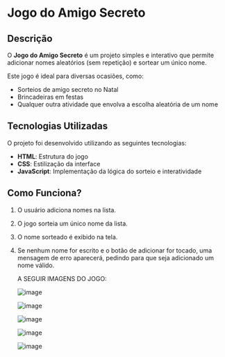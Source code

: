 # Jogo do Amigo Secreto

## Descrição
O **Jogo do Amigo Secreto** é um projeto simples e interativo que permite adicionar nomes aleatórios (sem repetição) e sortear um único nome.

Este jogo é ideal para diversas ocasiões, como:
- Sorteios de amigo secreto no Natal
- Brincadeiras em festas
- Qualquer outra atividade que envolva a escolha aleatória de um nome

## Tecnologias Utilizadas
O projeto foi desenvolvido utilizando as seguintes tecnologias:
- **HTML**: Estrutura do jogo
- **CSS**: Estilização da interface
- **JavaScript**: Implementação da lógica do sorteio e interatividade

## Como Funciona?
1. O usuário adiciona nomes na lista. 
2. O jogo sorteia um único nome da lista.
3. O nome sorteado é exibido na tela.
4. Se nenhum nome for escrito e o botão de adicionar for tocado, uma mensagem de erro aparecerá, pedindo para que seja adicionado um nome válido.

   A SEGUIR IMAGENS DO JOGO:

   ![image](https://github.com/user-attachments/assets/984d301b-496d-4452-a761-002c4a7ce513)

   ![image](https://github.com/user-attachments/assets/82570eca-1287-47fe-95de-04f2cf63068f)

   ![image](https://github.com/user-attachments/assets/c8ef5bd5-79ef-4017-bcc4-71857b40ab8e)

   ![image](https://github.com/user-attachments/assets/6d0990ff-5b96-450b-8ce2-ddd6f1d4ba7c)

   ![image](https://github.com/user-attachments/assets/314b706b-1de2-4836-af00-a5e353923de5)





   


